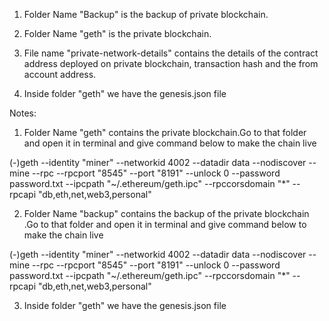 
1. Folder Name "Backup" is the backup of private blockchain.

2. Folder Name "geth" is the private blockchain.

3. File name "private-network-details" contains the details of the contract address deployed on private blockchain, transaction hash and the from account address.

4. Inside folder "geth" we have the genesis.json file


Notes:

1. Folder Name "geth" contains the private blockchain.Go to that folder and open it in terminal and give command below to make the chain live

(-)geth --identity "miner" --networkid 4002 --datadir data --nodiscover --mine --rpc --rpcport "8545" --port "8191" --unlock 0 --password password.txt --ipcpath "~/.ethereum/geth.ipc" --rpccorsdomain "*" --rpcapi "db,eth,net,web3,personal"

2. Folder Name "backup" contains the backup of the private blockchain .Go to that folder and open it in terminal and give command below to make the chain live

(-)geth --identity "miner" --networkid 4002 --datadir data --nodiscover --mine --rpc --rpcport "8545" --port "8191" --unlock 0 --password password.txt --ipcpath "~/.ethereum/geth.ipc" --rpccorsdomain "*" --rpcapi "db,eth,net,web3,personal"

3. Inside folder "geth" we have the genesis.json file 
